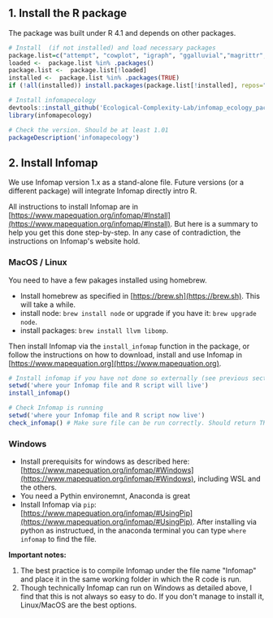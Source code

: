 ## 1. Install the R package
The package was built under R 4.1 and depends on other packages.

```R
# Install  (if not installed) and load necessary packages
package.list=c("attempt", "cowplot", "igraph", "ggalluvial","magrittr","metafolio","tidyverse","vegan", "devtools")
loaded <-  package.list %in% .packages()
package.list <-  package.list[!loaded]
installed <-  package.list %in% .packages(TRUE)
if (!all(installed)) install.packages(package.list[!installed], repos="http://cran.rstudio.com/")

# Install infomapecology 
devtools::install_github('Ecological-Complexity-Lab/infomap_ecology_package', force=T)
library(infomapecology)

# Check the version. Should be at least 1.01
packageDescription('infomapecology')
```

## 2. Install Infomap
We use Infomap version 1.x as a stand-alone file. Future versions (or a different package) will integrate Infomap directly intro R.

All instructions to install Infomap are in [https://www.mapequation.org/infomap/#Install](https://www.mapequation.org/infomap/#Install). But here is a summary to help you get this done step-by-step. In any case of contradiction, the instructions on Infomap's website hold.

### MacOS / Linux
You need to have a few pakages installed using homebrew.
* Install homebrew as specified in [https://brew.sh](https://brew.sh). This will take a while.
* install node: `brew install node` or upgrade if you have it: `brew upgrade node`.
* install packages: `brew install llvm libomp`.

Then install Infomap via the `install_infomap` function in the package, or follow the instructions on how to download, install and use Infomap in [https://www.mapequation.org](https://www.mapequation.org).

```R
# Install infomap if you have not done so externally (see previous section in this readme)
setwd('where your Infomap file and R script will live')
install_infomap()

# Check Infomap is running
setwd('where your Infomap file and R script now live')
check_infomap() # Make sure file can be run correctly. Should return TRUE
```

### Windows
* Install prerequisits for windows as described here: [https://www.mapequation.org/infomap/#Windows](https://www.mapequation.org/infomap/#Windows), including WSL and the others.
* You need a Pythin environemnt, Anaconda is great
* Install Infomap via `pip`: [https://www.mapequation.org/infomap/#UsingPip](https://www.mapequation.org/infomap/#UsingPip). After installing via python as instructued, in the anaconda terminal you can type `where infomap` to find the file. 

**Important notes:**
1. The best practice is to compile Infomap under the file name "Infomap" and place it in the
same working folder in which the R code is run.
2. Though technically Infomap can run on Windows as detailed above, I find that this is not always so easy to do. If you don't manage to install it, Linux/MacOS are the best options.
